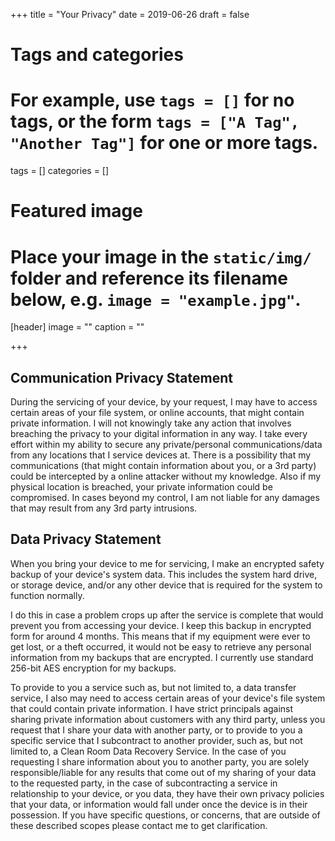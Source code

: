 +++
title = "Your Privacy"
date = 2019-06-26
draft = false

# Tags and categories
# For example, use `tags = []` for no tags, or the form `tags = ["A Tag", "Another Tag"]` for one or more tags.
tags = []
categories = []

# Featured image
# Place your image in the `static/img/` folder and reference its filename below, e.g. `image = "example.jpg"`.
[header]
image = ""
caption = ""

+++

## Communication Privacy Statement
During the servicing of your device, by your request, I may have to access certain areas of your file system, or online accounts, that might contain private information. I will not knowingly take any action that involves breaching the privacy to your digital information in any way. I take every effort within my ability to secure any private/personal communications/data from any locations that I service devices at. There is a possibility that my communications (that might contain information about you, or a 3rd party) could be intercepted by a online attacker  without my knowledge. Also if my physical location is breached, your private information could be compromised. In cases beyond my control, I am not liable for any damages that may result from any 3rd party intrusions.

## Data Privacy Statement
When you bring your device to me for servicing, I make an encrypted safety backup of your device's system data. This includes the system hard drive, or storage device, and/or any other device that is required for the system to function normally.

I do this in case a problem crops up after the service is complete that would prevent you from accessing your device. I keep this backup in encrypted form for around 4 months. This means that if my equipment were ever to get lost, or a theft occurred, it would not be easy to retrieve any personal information from my backups that are encrypted. I currently use standard 256-bit AES encryption for my backups.

To provide to you a service such as, but not limited to, a data transfer service, I also may need to access certain areas of your device's file system that could contain private information. I have strict principals against sharing private information about customers with any third party, unless you request that I share your data with another party, or to provide to you a specific service that I subcontract to another provider, such as, but not limited to, a Clean Room Data Recovery Service. In the case of you requesting I share information about you to another party, you are solely responsible/liable for any results that come out of my sharing of your data to the requested party, in the case of subcontracting a service in relationship to your device, or you data, they have their own privacy policies that your data, or information would fall under once the device is in their possession. If you have specific questions, or concerns, that are outside of these described scopes please contact me to get clarification.
